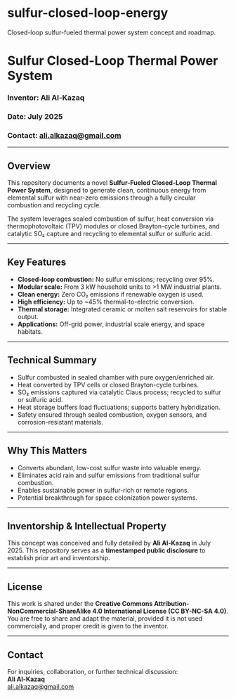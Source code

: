 # sulfur-closed-loop-energy
Closed-loop sulfur-fueled thermal power system concept and roadmap.
# Sulfur Closed-Loop Thermal Power System

### Inventor: Ali Al-Kazaq  
### Date: July 2025  
### Contact: ali.alkazaq@gmail.com  

---

## Overview

This repository documents a novel **Sulfur-Fueled Closed-Loop Thermal Power System**, designed to generate clean, continuous energy from elemental sulfur with near-zero emissions through a fully circular combustion and recycling cycle.

The system leverages sealed combustion of sulfur, heat conversion via thermophotovoltaic (TPV) modules or closed Brayton-cycle turbines, and catalytic SO₂ capture and recycling to elemental sulfur or sulfuric acid.

---

## Key Features

- **Closed-loop combustion:** No sulfur emissions; recycling over 95%.  
- **Modular scale:** From 3 kW household units to >1 MW industrial plants.  
- **Clean energy:** Zero CO₂ emissions if renewable oxygen is used.  
- **High efficiency:** Up to ~45% thermal-to-electric conversion.  
- **Thermal storage:** Integrated ceramic or molten salt reservoirs for stable output.  
- **Applications:** Off-grid power, industrial scale energy, and space habitats.  

---

## Technical Summary

- Sulfur combusted in sealed chamber with pure oxygen/enriched air.  
- Heat converted by TPV cells or closed Brayton-cycle turbines.  
- SO₂ emissions captured via catalytic Claus process; recycled to sulfur or sulfuric acid.  
- Heat storage buffers load fluctuations; supports battery hybridization.  
- Safety ensured through sealed combustion, oxygen sensors, and corrosion-resistant materials.

---

## Why This Matters

- Converts abundant, low-cost sulfur waste into valuable energy.  
- Eliminates acid rain and sulfur emissions from traditional sulfur combustion.  
- Enables sustainable power in sulfur-rich or remote regions.  
- Potential breakthrough for space colonization power systems.

---

## Inventorship & Intellectual Property

This concept was conceived and fully detailed by **Ali Al-Kazaq** in July 2025. This repository serves as a **timestamped public disclosure** to establish prior art and inventorship.

---

## License

This work is shared under the **Creative Commons Attribution-NonCommercial-ShareAlike 4.0 International License (CC BY-NC-SA 4.0)**.  
You are free to share and adapt the material, provided it is not used commercially, and proper credit is given to the inventor.

---

## Contact

For inquiries, collaboration, or further technical discussion:  
**Ali Al-Kazaq**  
ali.alkazaq@gmail.com
